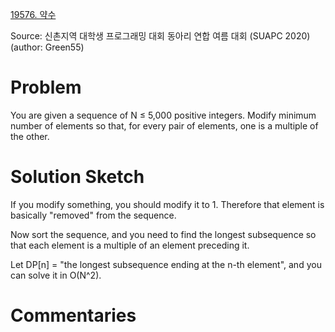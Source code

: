 [19576. 약수](https://www.acmicpc.net/problem/19576)

Source: 신촌지역 대학생 프로그래밍 대회 동아리 연합 여름 대회 (SUAPC 2020)
(author: Green55)


# Problem

You are given a sequence of N ≤ 5,000 positive integers. Modify minimum number of elements so that, for every pair of elements, one is a multiple of the other.

# Solution Sketch

If you modify something, you should modify it to 1. Therefore that element is basically "removed" from the sequence.

Now sort the sequence, and you need to find the longest subsequence so that each element is a multiple of an element preceding it.

Let DP[n] = "the longest subsequence ending at the n-th element", and you can solve it in O(N^2).

# Commentaries
